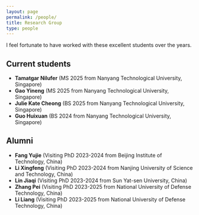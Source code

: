 ```yaml
---
layout: page
permalink: /people/
title: Research Group
type: people
---
```


I feel fortunate to have worked with these excellent students over the years.

## Current students
- **Tamatgar Nilufer** (MS 2025 from Nanyang Technological University, Singapore)
- **Gao Yineng** (MS 2025 from Nanyang Technological University, Singapore)
- **Julie Kate Cheong** (BS 2025 from Nanyang Technological University, Singapore)
- **Guo Huixuan** (BS 2024 from Nanyang Technological University, Singapore)

## Alumni
- **Fang Yujie** (Visiting PhD 2023-2024 from Beijing Institute of Technology, China)
- **Li Xingfeng** (Visiting PhD 2023-2024 from Nanjing University of Science and Technology, China)
- **Lin Jiaqi** (Visiting PhD 2023-2024 from Sun Yat-sen University, China)
- **Zhang Pei** (Visiting PhD 2023-2025 from National University of Defense Technology, China)
- **Li Liang** (Visiting PhD 2023-2025 from National University of Defense Technology, China)


